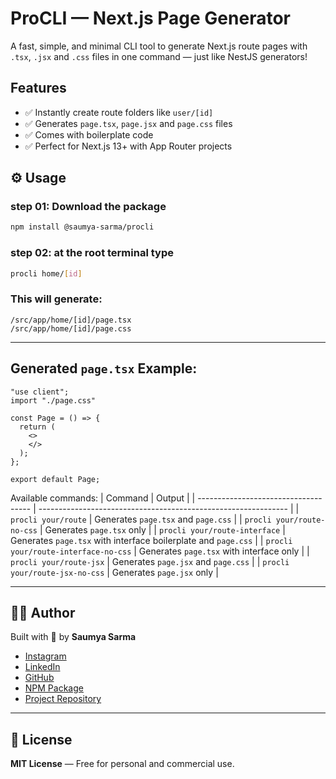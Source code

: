 # ProCLI — Next.js Page Generator

A fast, simple, and minimal CLI tool to generate Next.js route pages with `.tsx`, `.jsx` and `.css` files in one command — just like NestJS generators!

## Features

- ✅ Instantly create route folders like `user/[id]`
- ✅ Generates `page.tsx`, `page.jsx` and `page.css` files
- ✅ Comes with boilerplate code
- ✅ Perfect for Next.js 13+ with App Router projects


## ⚙️ Usage

### step 01: Download the package
```bash
npm install @saumya-sarma/procli
```
### step 02: at the root terminal type
```bash
procli home/[id] 
```
### This will generate:

```
/src/app/home/[id]/page.tsx
/src/app/home/[id]/page.css
```

---

##  Generated `page.tsx` Example:

```tsx
"use client";
import "./page.css"

const Page = () => {
  return (
    <>
    </>
  );
};

export default Page;
```

Available commands: 
| Command                              | Output                                                         |
| ------------------------------------ | -------------------------------------------------------------- |
| `procli your/route`                  | Generates `page.tsx` and `page.css`                            |
| `procli your/route-no-css`           | Generates `page.tsx` only                                      |
| `procli your/route-interface`        | Generates `page.tsx` with interface boilerplate and `page.css` |
| `procli your/route-interface-no-css` | Generates `page.tsx` with interface only                       |
| `procli your/route-jsx`              | Generates `page.jsx` and `page.css`                            |
| `procli your/route-jsx-no-css`       | Generates `page.jsx` only                                      |


---

## 👨‍💻 Author

Built with 💙 by **Saumya Sarma**

* [Instagram](https://instagram.com/saumya__sarma)
* [LinkedIn](https://www.linkedin.com/in/saumya-sarma/)
* [GitHub](https://github.com/Saumya-Kanti-Sarma/)
* [NPM Package](https://www.npmjs.com/package/@saumya-sarma/procli)
* [Project Repository](https://github.com/Saumya-Kanti-Sarma/procli)

---

## 📄 License

**MIT License** — Free for personal and commercial use.

```
